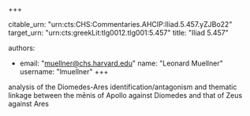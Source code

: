 +++


citable_urn: "urn:cts:CHS:Commentaries.AHCIP:Iliad.5.457.yZJBo22"
target_urn: "urn:cts:greekLit:tlg0012.tlg001:5.457"
title: "Iliad 5.457"

authors:
- email: "muellner@chs.harvard.edu"
  name: "Leonard Muellner"
  username: "lmuellner"
+++

<p>analysis of the Diomedes-Ares identification/antagonism and thematic linkage between the mēnis of Apollo against Diomedes and that of Zeus against Ares</p>